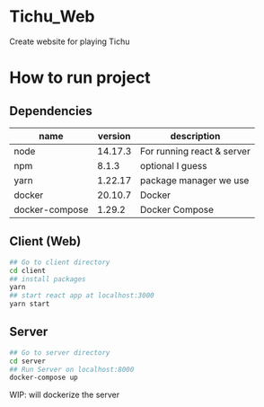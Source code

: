 # Tichu_Web
Create website for playing Tichu

# How to run project

## Dependencies



|name|version| description |
|---|---| --- |
| node | 14.17.3| For running react & server |
| npm | 8.1.3 | optional I guess |
| yarn | 1.22.17 | package manager we use |
| docker | 20.10.7 | Docker |
| docker-compose | 1.29.2 | Docker Compose |


## Client (Web)

```sh
## Go to client directory
cd client
## install packages
yarn
## start react app at localhost:3000
yarn start
```

## Server

```sh
## Go to server directory
cd server
## Run Server on localhost:8000
docker-compose up
```

WIP: will dockerize the server


